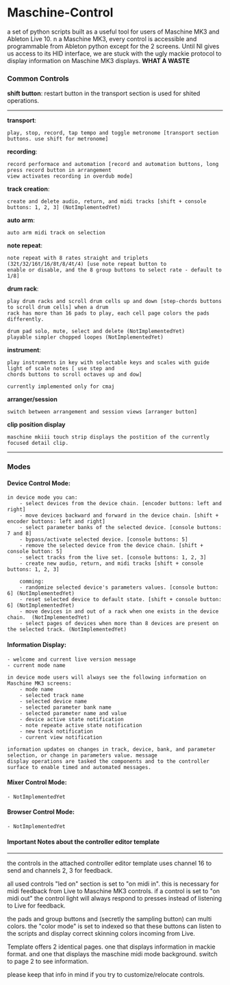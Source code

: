 # Maschine-Control

a set of python scripts built as a useful tool for users of Maschine MK3 and Ableton Live 10.
n a Maschine MK3, every control is accessible and programmable from Ableton python except for
the 2 screens. Until NI gives us access to its HID interface, we are stuck with the ugly mackie
protocol to display information on Maschine MK3 displays. __WHAT A WASTE__


### Common Controls

__shift button__: restart button in the transport section is used for shited operations.  

---
__transport__:  
        
    play, stop, record, tap tempo and toggle metronome [transport section buttons. use shift for metronome]

__recording__:

    record performace and automation [record and automation buttons, long press record button in arrangement 
    view activates recording in overdub mode]

__track creation__:
    
    create and delete audio, return, and midi tracks [shift + console buttons: 1, 2, 3] (NotImplementedYet)

__auto arm__:

    auto arm midi track on selection

__note repeat__:

    note repeat with 8 rates straight and triplets (32t/32/16t/16/8t/8/4t/4) [use note repeat button to 
    enable or disable, and the 8 group buttons to select rate - default to 1/8]

__drum rack__:

    play drum racks and scroll drum cells up and down [step-chords buttons to scroll drum cells] when a drum 
    rack has more than 16 pads to play, each cell page colors the pads differently.

    drum pad solo, mute, select and delete (NotImplementedYet)
    playable simpler chopped loopes (NotImplementedYet)


__instrument__:

    play instruments in key with selectable keys and scales with guide light of scale notes [ use step and 
    chords buttons to scroll octaves up and dow]
    
    currently implemented only for cmaj

__arranger/session__
    
    switch between arrangement and session views [arranger button]
    
__clip position display__

    maschine mkiii touch strip displays the postition of the currently focused detail clip.

---

### Modes

#### Device Control Mode:
    in device mode you can:
        - select devices from the device chain. [encoder buttons: left and right]
        - move devices backward and forward in the device chain. [shift + encoder buttons: left and right]
        - select parameter banks of the selected device. [console buttons: 7 and 8]
        - bypass/activate selected device. [console buttons: 5]
        - remove the selected device from the device chain. [shift + console button: 5]
        - select tracks from the live set. [console buttons: 1, 2, 3]
        - create new audio, return, and midi tracks [shift + console buttons: 1, 2, 3]

        comming:  
        - randomize selected device's parameters values. [console button: 6] (NotImplementedYet)
        - reset selected device to default state. [shift + console button: 6] (NotImplementedYet)
        - move devices in and out of a rack when one exists in the device chain.  (NotImplementedYet)
        - select pages of devices when more than 8 devices are present on the selected track. (NotImplementedYet)


#### Information Display:

    - welcome and current live version message
    - current mode name
      
    in device mode users will always see the following information on Maschine MK3 screens:
        - mode name
        - selected track name
        - selected device name
        - selected parameter bank name
        - selected parameter name and value
        - device active state notification
        - note repeate active state notification
        - new track notification
        - current view notification

    information updates on changes in track, device, bank, and parameter selection, or change in parameters value. message 
    display operations are tasked the components and to the controller surface to enable timed and automated messages.

#### Mixer Control Mode:
    
    - NotImplementedYet

#### Browser Control Mode:

    - NotImplementedYet

#### Important Notes about the controller editor template
---

the controls in the attached controller editor template uses channel 16 to send and channels 2, 3 for
feedback.

all used controls "led on" section is set to "on midi in". this is necessary for midi feedback from Live
to Maschine MK3 controls. if a control is set to "on midi out" the control light will always respond to
presses instead of listening to Live for feedback.

the pads and group buttons and (secretly the sampling button) can multi colors. the "color mode" is set
to indexed so that these buttons can listen to the scripts and display correct skinning colors incoming
from Live.

Template offers 2 identical pages. one that displays information in mackie format. and one that displays
the maschine midi mode background. switch to page 2 to see information.

please keep that info in mind if you try to customize/relocate controls.